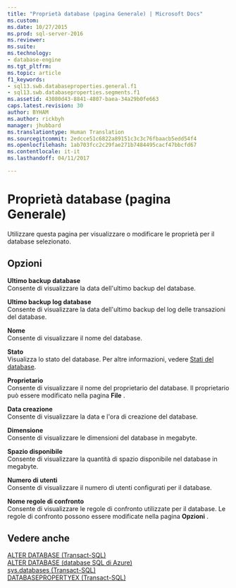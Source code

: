 ```yaml
---
title: "Proprietà database (pagina Generale) | Microsoft Docs"
ms.custom: 
ms.date: 10/27/2015
ms.prod: sql-server-2016
ms.reviewer: 
ms.suite: 
ms.technology:
- database-engine
ms.tgt_pltfrm: 
ms.topic: article
f1_keywords:
- sql13.swb.databaseproperties.general.f1
- sql13.swb.databaseproperties.segments.f1
ms.assetid: 43080d43-8841-4807-baea-34a29b0fe663
caps.latest.revision: 30
author: BYHAM
ms.author: rickbyh
manager: jhubbard
ms.translationtype: Human Translation
ms.sourcegitcommit: 2edcce51c6822a89151c3c3c76fbaacb5edd54f4
ms.openlocfilehash: 1ab703fcc2c29fae271b7484495cacf47bbcfd67
ms.contentlocale: it-it
ms.lasthandoff: 04/11/2017

---
```

# <a name="database-properties-general-page"></a>Proprietà database (pagina Generale)
  Utilizzare questa pagina per visualizzare o modificare le proprietà per il database selezionato.  
  
## <a name="options"></a>Opzioni  
 **Ultimo backup database**  
 Consente di visualizzare la data dell'ultimo backup del database.  
  
 **Ultimo backup log database**  
 Consente di visualizzare la data dell'ultimo backup del log delle transazioni del database.  
  
 **Nome**  
 Consente di visualizzare il nome del database.  
  
 **Stato**  
 Visualizza lo stato del database. Per altre informazioni, vedere [Stati del database](../../relational-databases/databases/database-states.md).  
  
 **Proprietario**  
 Consente di visualizzare il nome del proprietario del database. Il proprietario può essere modificato nella pagina **File** .  
  
 **Data creazione**  
 Consente di visualizzare la data e l'ora di creazione del database.  
  
 **Dimensione**  
 Consente di visualizzare le dimensioni del database in megabyte.  
  
 **Spazio disponibile**  
 Consente di visualizzare la quantità di spazio disponibile nel database in megabyte.  
  
 **Numero di utenti**  
 Consente di visualizzare il numero di utenti configurati per il database.  
  
 **Nome regole di confronto**  
 Consente di visualizzare le regole di confronto utilizzate per il database. Le regole di confronto possono essere modificate nella pagina **Opzioni** .  
  
## <a name="see-also"></a>Vedere anche  
 [ALTER DATABASE &#40;Transact-SQL&#41;](../../t-sql/statements/alter-database-transact-sql.md)   
 [ALTER DATABASE (database SQL di Azure)](../../t-sql/statements/alter-database-azure-sql-database.md)   
 [sys.databases &#40;Transact-SQL&#41;](../../relational-databases/system-catalog-views/sys-databases-transact-sql.md)   
 [DATABASEPROPERTYEX &#40;Transact-SQL&#41;](../../t-sql/functions/databasepropertyex-transact-sql.md)  
  
  

